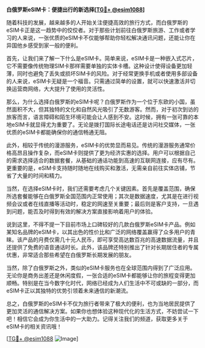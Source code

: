 **白俄罗斯eSIM卡：便捷出行的新选择[[TG💪+ @esim1088](https://t.me/s/esim1088)]**

随着科技的发展，越来越多的人开始关注便捷高效的旅行方式，而白俄罗斯的eSIM卡正是这一趋势中的佼佼者。对于那些计划前往白俄罗斯旅游、工作或者学习的人来说，一张优质的eSIM卡不仅能够帮助你轻松解决通讯问题，还能让你在异国他乡感受到家一般的便利。

首先，让我们来了解一下什么是eSIM卡。简单来说，eSIM卡是一种嵌入式芯片，它不需要像传统物理SIM卡那样需要单独的实体卡槽。这种设计使得设备更加轻薄，同时也避免了丢失或损坏SIM卡的风险。对于经常更换手机或者使用多部设备的人来说，eSIM卡无疑是一个福音。只需通过简单的设置，就可以快速激活并切换运营商网络，大大提升了使用的灵活性。

那么，为什么选择白俄罗斯的eSIM卡呢？白俄罗斯作为一个位于东欧的小国，虽然面积不大，但其独特的文化和自然风光吸引了无数游客。然而，对于初次到访的旅客而言，语言障碍和陌生环境可能会让人感到不安。这时候，拥有一张可靠的本地eSIM卡就显得尤为重要了。无论是拨打国际长途电话还是访问社交媒体，一张优质的eSIM卡都能确保你的通信畅通无阻。

此外，相较于传统的漫游服务，eSIM卡的优势显而易见。传统的漫游服务通常价格高昂且操作复杂，而eSIM卡则提供了更为经济实惠的选择。用户可以根据自己的需求选择适合的数据套餐，从基础的通话功能到高速的互联网连接，应有尽有。更重要的是，eSIM卡支持随时随地在线购买和激活，无需亲自前往实体店铺，节省了大量的时间和精力。

当然，在选择eSIM卡时，我们还需要考虑几个关键因素。首先是覆盖范围，确保所选套餐能够在白俄罗斯全国范围内正常使用；其次是数据速度，尤其是在进行视频会议或者在线直播等活动时，稳定的网速至关重要；最后则是客户支持，一旦遇到问题，能否及时得到有效的解决方案直接影响着用户的体验。

说到这里，不得不提一下目前市场上口碑较好的几款白俄罗斯eSIM卡产品。例如某知名品牌的eSIM卡，以其出色的性价比和广泛的网络覆盖赢得了众多用户的青睐。该产品的月费仅需几十元人民币，即可享受高达数百兆的高速数据流量，并且还提供了免费的语音通话时长。此外，该品牌还特别推出了针对长期居住者的专属优惠，非常适合那些希望在白俄罗斯长期发展的朋友。

当然，除了白俄罗斯之外，类似的eSIM卡服务也在全球范围内得到了广泛应用。无论你是商务出差还是休闲度假，一张合适的eSIM卡都能够让你的旅程变得更加顺畅。特别是在当今数字化时代，网络已经成为人们生活中不可或缺的一部分，而eSIM卡正以其独特的优势引领着未来通信的新潮流。

总之，白俄罗斯的eSIM卡不仅为旅行者带来了极大的便利，也为当地居民提供了更加灵活的通信解决方案。如果你也想体验这种现代化的生活方式，不妨尝试一下吧！相信它会成为你生活中的一大助力。记得关注我们的频道，获取更多关于eSIM卡的相关资讯哦！

[[TG💪+ @esim1088](https://t.me/s/esim1088) ![Image](https://i.postimg.cc/4NQfJmqS/Snipaste-2025-05-13-00-14-12.png)]